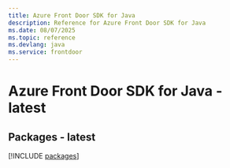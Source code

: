 ```yaml
---
title: Azure Front Door SDK for Java
description: Reference for Azure Front Door SDK for Java
ms.date: 08/07/2025
ms.topic: reference
ms.devlang: java
ms.service: frontdoor
---
```

# Azure Front Door SDK for Java - latest
## Packages - latest
[!INCLUDE [packages](front-door-index.md)]